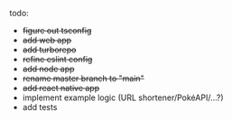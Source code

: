 todo:

- ~~figure out tsconfig~~
- ~~add web app~~
- ~~add turborepo~~
- ~~refine eslint config~~
- ~~add node app~~
- ~~rename master branch to "main"~~
- ~~add react native app~~
- implement example logic (URL shortener/PokéAPI/...?)
- add tests
